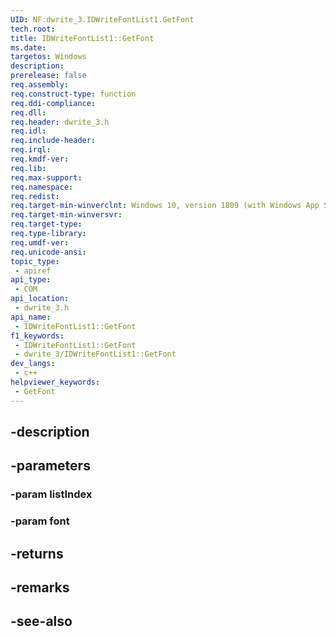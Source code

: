 ```yaml
---
UID: NF:dwrite_3.IDWriteFontList1.GetFont
tech.root: 
title: IDWriteFontList1::GetFont
ms.date: 
targetos: Windows
description: 
prerelease: false
req.assembly: 
req.construct-type: function
req.ddi-compliance: 
req.dll: 
req.header: dwrite_3.h
req.idl: 
req.include-header: 
req.irql: 
req.kmdf-ver: 
req.lib: 
req.max-support: 
req.namespace: 
req.redist: 
req.target-min-winverclnt: Windows 10, version 1809 (with Windows App SDK 0.5 or later)
req.target-min-winversvr: 
req.target-type: 
req.type-library: 
req.umdf-ver: 
req.unicode-ansi: 
topic_type:
 - apiref
api_type:
 - COM
api_location:
 - dwrite_3.h
api_name:
 - IDWriteFontList1::GetFont
f1_keywords:
 - IDWriteFontList1::GetFont
 - dwrite_3/IDWriteFontList1::GetFont
dev_langs:
 - c++
helpviewer_keywords:
 - GetFont
---
```


## -description

## -parameters

### -param listIndex

### -param font

## -returns

## -remarks

## -see-also

